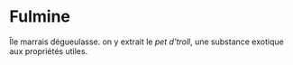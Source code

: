 # Fulmine

Île marrais dégueulasse. on y extrait le *pet d'troll*, une substance exotique aux propriétés utiles. 